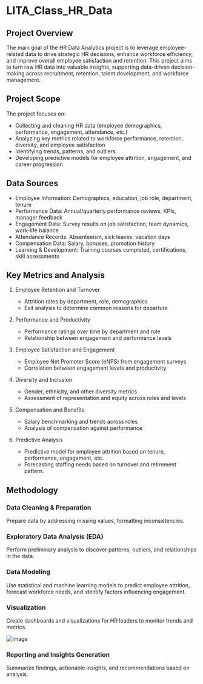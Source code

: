 # LITA_Class_HR_Data

## Project Overview

The main goal of the HR Data Analytics project is to leverage employee-related data to drive strategic HR decisions, enhance workforce efficiency, and improve overall employee satisfaction and retention. 
This project aims to turn raw HR data into valuable insights, supporting data-driven decision-making across recruitment, retention, talent development, and workforce management.

## Project Scope
The project focuses on:

   -  Collecting and cleaning HR data (employee demographics, performance, engagement, attendance, etc.)
   - Analyzing key metrics related to workforce performance, retention, diversity, and employee satisfaction
   - Identifying trends, patterns, and outliers
   - Developing predictive models for employee attrition, engagement, and career progression

## Data Sources

  - Employee Information: Demographics, education, job role, department, tenure
  -  Performance Data: Annual/quarterly performance reviews, KPIs, manager feedback
  -  Engagement Data: Survey results on job satisfaction, team dynamics, work-life balance
  -  Attendance Records: Absenteeism, sick leaves, vacation days
  -  Compensation Data: Salary, bonuses, promotion history
  -  Learning & Development: Training courses completed, certifications, skill assessments

## Key Metrics and Analysis

   1. Employee Retention and Turnover
       - Attrition rates by department, role, demographics
       - Exit analysis to determine common reasons for departure

   2. Performance and Productivity
       - Performance ratings over time by department and role
       - Relationship between engagement and performance levels

   3. Employee Satisfaction and Engagement
       - Employee Net Promoter Score (eNPS) from engagement surveys
       - Correlation between engagement levels and productivity

   4.  Diversity and Inclusion
       - Gender, ethnicity, and other diversity metrics
       - Assessment of representation and equity across roles and levels

   5. Compensation and Benefits
      - Salary benchmarking and trends across roles
      - Analysis of compensation against performance

   6. Predictive Analysis
      - Predictive model for employee attrition based on tenure, performance, engagement, etc.
      - Forecasting staffing needs based on turnover and retirement pattern.

## Methodology

### Data Cleaning & Preparation
Prepare data by addressing missing values, formatting inconsistencies.
     
###  Exploratory Data Analysis (EDA)
Perform preliminary analysis to discover patterns, outliers, and relationships in the data.


### Data Modeling
Use statistical and machine learning models to predict employee attrition, forecast workforce needs, and identify factors influencing engagement.

### Visualization
Create dashboards and visualizations for HR leaders to monitor trends and metrics.

![image](https://github.com/user-attachments/assets/8d00eb7c-652a-4a6d-bde4-968256409707)


### Reporting and Insights Generation
Summarize findings, actionable insights, and recommendations based on analysis.
